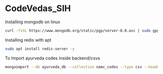 # CodeVedas_SIH


Installing mongodb on linux
```bash
curl -fsSL https://www.mongodb.org/static/pgp/server-8.0.asc | sudo gpg -o /etc/apt/trusted.gpg.d/mongodb-server-8.0.gpg --dearmor && echo "deb [ arch=amd64,arm64 ] https://repo.mongodb.org/apt/ubuntu jammy/mongodb-org/8.0 multiverse" | sudo tee /etc/apt/sources.list.d/mongodb-org-8.0.list && sudo apt update && sudo apt install mongodb-org -y
```

Installing redis with apt
```bash
sudo apt install redis-server -y
```


To Import ayurveda codes inside backend/csvs
```bash
mongoimport --db ayurveda_db --collection namc_codes --type csv --headerline --file "NAMC_FINAL.csv"
```